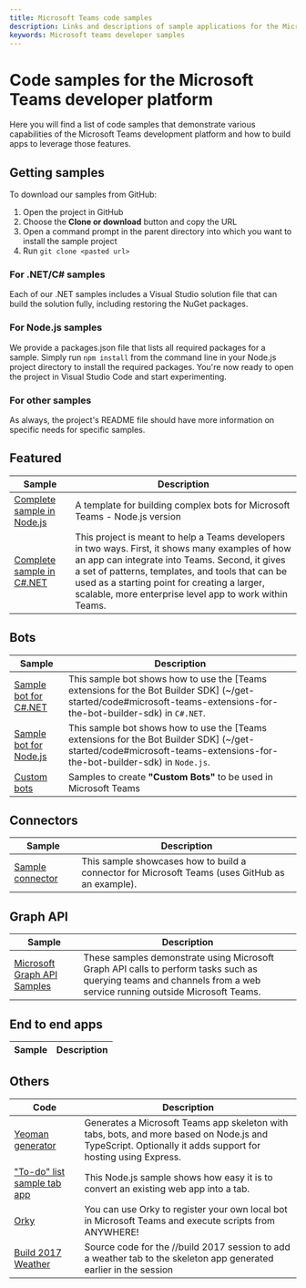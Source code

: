 ```yaml
---
title: Microsoft Teams code samples
description: Links and descriptions of sample applications for the Microsoft Teams developer platform
keywords: Microsoft teams developer samples
---
```

# Code samples for the Microsoft Teams developer platform

Here you will find a list of code samples that demonstrate various capabilities of the Microsoft Teams development platform and how to build apps to leverage those features.

## Getting samples

To download our samples from GitHub:

1. Open the project in GitHub
2. Choose the **Clone or download** button and copy the URL
3. Open a command prompt in the parent directory into which you want to install the sample project
4. Run `git clone <pasted url>`

### For .NET/C# samples

Each of our .NET samples includes a Visual Studio solution file that can build the solution fully, including restoring the NuGet packages.

### For Node.js samples

We provide a packages.json file that lists all required packages for a sample. Simply run `npm install` from the command line in your Node.js project directory to install the required packages. You're now ready to open the project in Visual Studio Code and start experimenting.

### For other samples

As always, the project's README file should have more information on specific needs for specific samples.

<!-- ## Get started

| Sample | Description
|--------|-------------
| [Hello World in Microsoft Teams with Node.js](https://github.com/OfficeDev/msteams-samples-hello-world-nodejs) | A sample teams app in `Node.js` introducing you to the basic app capabilities.
| [Hello World in Microsoft Teams with C#.NET](https://github.com/OfficeDev/msteams-samples-hello-world-csharp) | A sample teams app in `C#.NET` introducing you to the basic app capabilities.
 -->

## Featured

| Sample | Description
|--------|-------------
| [Complete sample in Node.js](https://github.com/OfficeDev/microsoft-teams-sample-complete-node) | A template for building complex bots for Microsoft Teams - Node.js version
| [Complete sample in C#.NET](https://github.com/OfficeDev/microsoft-teams-sample-complete-csharp) | This project is meant to help a Teams developers in two ways. First, it shows many examples of how an app can integrate into Teams. Second, it gives a set of patterns, templates, and tools that can be used as a starting point for creating a larger, scalable, more enterprise level app to work within Teams.

## Bots

| Sample | Description
|--------|-------------
| [Sample bot for C#.NET](https://github.com/OfficeDev/BotBuilder-MicrosoftTeams/tree/master/CSharp/Samples/Microsoft.Bot.Connector.Teams.SampleBot) | This sample bot shows how to use the [Teams extensions for the Bot Builder SDK] (~/get-started/code#microsoft-teams-extensions-for-the-bot-builder-sdk) in `C#.NET`.
| [Sample bot for Node.js](https://github.com/OfficeDev/BotBuilder-MicrosoftTeams/tree/master/Node/samples) | This sample bot shows how to use the [Teams extensions for the Bot Builder SDK] (~/get-started/code#microsoft-teams-extensions-for-the-bot-builder-sdk) in `Node.js`.
| [Custom bots](https://github.com/OfficeDev/microsoft-teams-sample-custombot) | Samples to create **"Custom Bots"** to be used in Microsoft Teams

## Connectors

| Sample | Description
|--------|-------------
| [Sample connector](https://github.com/OfficeDev/msteams-connector-github) | This sample showcases how to build a connector for Microsoft Teams (uses GitHub as an example).

## Graph API

| Sample | Description
|--------|-------------
| [Microsoft Graph API Samples](https://github.com/OfficeDev/microsoft-teams-sample-graph) | These samples demonstrate using Microsoft Graph API calls to perform tasks such as querying teams and channels from a web service running outside Microsoft Teams.

## End to end apps

| Sample | Description
|--------|-------------

## Others

| Code | Description
|------|-------------
| [Yeoman generator](https://github.com/OfficeDev/generator-teams) | Generates a Microsoft Teams app skeleton with tabs, bots, and more based on Node.js and TypeScript. Optionally it adds support for hosting using Express.
| ["To-do" list sample tab app](https://github.com/OfficeDev/microsoft-teams-sample-todo) | This Node.js sample shows how easy it is to convert an existing web app into a tab.
| [Orky](https://github.com/OfficeDev/Orky) | You can use Orky to register your own local bot in Microsoft Teams and execute scripts from ANYWHERE!
| [Build 2017 Weather](https://github.com/OfficeDev/microsoft-teams-build2017-weather) | Source code for the //build 2017 session to add a weather tab to the skeleton app generated earlier in the session
